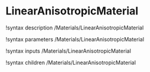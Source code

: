 <!-- MOOSE Documentation Stub: Remove this when content is added. -->

# LinearAnisotropicMaterial
!syntax description /Materials/LinearAnisotropicMaterial

!syntax parameters /Materials/LinearAnisotropicMaterial

!syntax inputs /Materials/LinearAnisotropicMaterial

!syntax children /Materials/LinearAnisotropicMaterial
